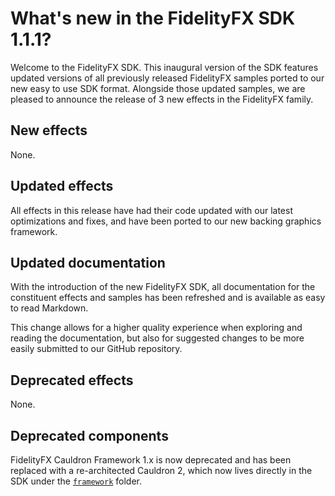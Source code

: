 <!-- @page page_whats-new_index_1_1.1 AMD FidelityFX SDK: What's new in FidelityFX SDK 1.1.1 -->

<h1>What's new in the FidelityFX SDK 1.1.1?</h1>

Welcome to the FidelityFX SDK. This inaugural version of the SDK features updated versions of all previously released FidelityFX samples ported to our new easy to use SDK format. Alongside those updated samples, we are pleased to announce the release of 3 new effects in the FidelityFX family.

<h2>New effects</h2>

None.

<h2>Updated effects</h2>

 All effects in this release have had their code updated with our latest optimizations and fixes, and have been ported to our new backing graphics framework.

<h2>Updated documentation</h2>

 With the introduction of the new FidelityFX SDK, all documentation for the constituent effects and samples has been refreshed and is available as easy to read Markdown.
 
 This change allows for a higher quality experience when exploring and reading the documentation, but also for suggested changes to be more easily submitted to our GitHub repository.

<h2>Deprecated effects</h2>

None.

<h2>Deprecated components</h2>

FidelityFX Cauldron Framework 1.x is now deprecated and has been replaced with a re-architected Cauldron 2, which now lives directly in the SDK under the [`framework`](../../framework) folder.

